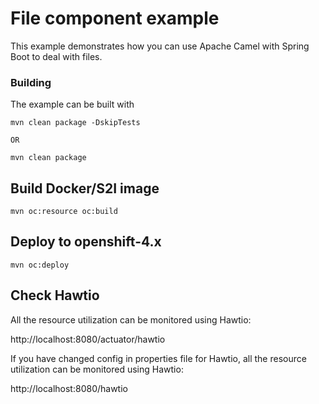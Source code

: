 # File component example

This example demonstrates how you can use Apache Camel with Spring Boot to deal with files.

### Building

The example can be built with

    mvn clean package -DskipTests

    OR

    mvn clean package


## Build Docker/S2I image


    mvn oc:resource oc:build


## Deploy to openshift-4.x


    mvn oc:deploy


## Check Hawtio

All the resource utilization can be monitored using Hawtio:

http://localhost:8080/actuator/hawtio

If you have changed config in properties file for Hawtio, all the resource utilization can be monitored using Hawtio:

http://localhost:8080/hawtio